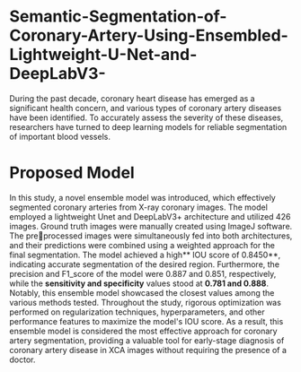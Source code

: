 # Semantic-Segmentation-of-Coronary-Artery-Using-Ensembled-Lightweight-U-Net-and-DeepLabV3-
During the past decade, coronary heart disease has emerged as a significant health concern, and  various types of coronary artery diseases have been identified. To accurately assess the severity of  these diseases, researchers have turned to deep learning models for reliable segmentation of  important blood vessels. 
# Proposed Model
In this study, a novel ensemble model was introduced, which effectively segmented coronary arteries from X-ray coronary images. The model employed a lightweight Unet and DeepLabV3+ architecture and utilized 426 images. Ground truth images were manually created using ImageJ software. The preprocessed images were simultaneously fed into both architectures, and their predictions were combined using a weighted approach for the final segmentation. The model achieved a high** IOU score of 0.8450**, indicating accurate segmentation of the desired region. Furthermore, the precision and F1_score of the model were 0.887 and 0.851, respectively, while the **sensitivity and specificity** values stood at **0.781 and 0.888**. Notably, this ensemble model showcased the closest values among the various methods tested. Throughout the study, rigorous optimization was performed on regularization techniques, hyperparameters, and other performance features to maximize the model's IOU score. As a result, this ensemble model is considered the most effective approach for coronary artery segmentation, providing a valuable tool for early-stage diagnosis of coronary artery disease in XCA images without requiring the presence of a doctor.

